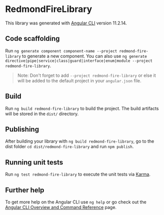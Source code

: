 # RedmondFireLibrary

This library was generated with [Angular CLI](https://github.com/angular/angular-cli) version 11.2.14.

## Code scaffolding

Run `ng generate component component-name --project redmond-fire-library` to generate a new component. You can also use `ng generate directive|pipe|service|class|guard|interface|enum|module --project redmond-fire-library`.
> Note: Don't forget to add `--project redmond-fire-library` or else it will be added to the default project in your `angular.json` file. 

## Build

Run `ng build redmond-fire-library` to build the project. The build artifacts will be stored in the `dist/` directory.

## Publishing

After building your library with `ng build redmond-fire-library`, go to the dist folder `cd dist/redmond-fire-library` and run `npm publish`.

## Running unit tests

Run `ng test redmond-fire-library` to execute the unit tests via [Karma](https://karma-runner.github.io).

## Further help

To get more help on the Angular CLI use `ng help` or go check out the [Angular CLI Overview and Command Reference](https://angular.io/cli) page.
